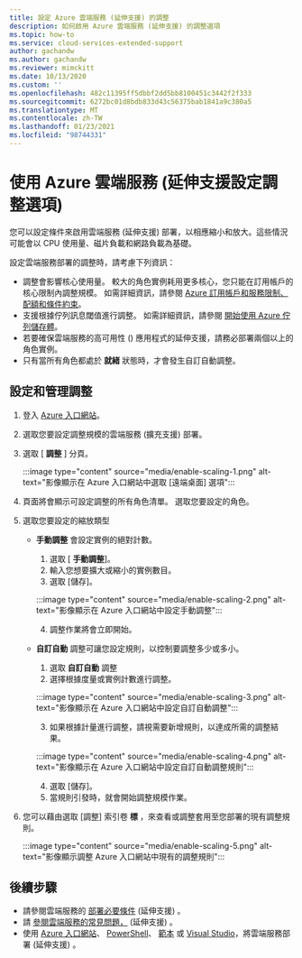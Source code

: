 ```yaml
---
title: 設定 Azure 雲端服務 (延伸支援) 的調整
description: 如何啟用 Azure 雲端服務 (延伸支援) 的調整選項
ms.topic: how-to
ms.service: cloud-services-extended-support
author: gachandw
ms.author: gachandw
ms.reviewer: mimckitt
ms.date: 10/13/2020
ms.custom: ''
ms.openlocfilehash: 482c11395ff5dbbf2dd5bb8100451c3442f2f333
ms.sourcegitcommit: 6272bc01d8bdb833d43c56375bab1841a9c380a5
ms.translationtype: MT
ms.contentlocale: zh-TW
ms.lasthandoff: 01/23/2021
ms.locfileid: "98744331"
---
```

# <a name="configure-scaling-options-with-azure-cloud-services-extended-support"></a>使用 Azure 雲端服務 (延伸支援設定調整選項)  

您可以設定條件來啟用雲端服務 (延伸支援) 部署，以相應縮小和放大。這些情況可能會以 CPU 使用量、磁片負載和網路負載為基礎。 

設定雲端服務部署的調整時，請考慮下列資訊：
- 調整會影響核心使用量。 較大的角色實例耗用更多核心，您只能在訂用帳戶的核心限制內調整規模。 如需詳細資訊，請參閱 [Azure 訂用帳戶和服務限制、配額和條件約束](https://docs.microsoft.com/azure/azure-resource-manager/management/azure-subscription-service-limits)。
- 支援根據佇列訊息閾值進行調整。 如需詳細資訊，請參閱 [開始使用 Azure 佇列儲存體](https://docs.microsoft.com/azure/storage/queues/storage-dotnet-how-to-use-queues)。
- 若要確保雲端服務的高可用性 () 應用程式的延伸支援，請務必部署兩個以上的角色實例。
- 只有當所有角色都處於 **就緒** 狀態時，才會發生自訂自動調整。

## <a name="configure-and-manage-scaling"></a>設定和管理調整

1. 登入 [Azure 入口網站](https://portal.azure.com)。 
2. 選取您要設定調整規模的雲端服務 (擴充支援) 部署。 
3. 選取 [ **調整** ] 分頁。 

    :::image type="content" source="media/enable-scaling-1.png" alt-text="影像顯示在 Azure 入口網站中選取 [遠端桌面] 選項":::

4. 頁面將會顯示可設定調整的所有角色清單。 選取您要設定的角色。 
5. 選取您要設定的縮放類型
    - **手動調整** 會設定實例的絕對計數。
        1. 選取 [ **手動調整**]。
        2. 輸入您想要擴大或縮小的實例數目。
        3. 選取 [儲存]。

        :::image type="content" source="media/enable-scaling-2.png" alt-text="影像顯示在 Azure 入口網站中設定手動調整":::

        4. 調整作業將會立即開始。 
        
    - **自訂自動** 調整可讓您設定規則，以控制要調整多少或多小。 
        1. 選取 **自訂自動** 調整
        2. 選擇根據度量或實例計數進行調整。

        :::image type="content" source="media/enable-scaling-3.png" alt-text="影像顯示在 Azure 入口網站中設定自訂自動調整":::

        3. 如果根據計量進行調整，請視需要新增規則，以達成所需的調整結果。

        :::image type="content" source="media/enable-scaling-4.png" alt-text="影像顯示在 Azure 入口網站中設定自訂自動調整規則":::

        4. 選取 [儲存]。
        5. 當規則引發時，就會開始調整規模作業。
        
6. 您可以藉由選取 [調整] 索引卷 **標** ，來查看或調整套用至您部署的現有調整規則。

    :::image type="content" source="media/enable-scaling-5.png" alt-text="影像顯示調整 Azure 入口網站中現有的調整規則":::

## <a name="next-steps"></a>後續步驟 
- 請參閱雲端服務的 [部署必要條件](deploy-prerequisite.md) (延伸支援) 。
- 請 [參閱雲端服務的常見問題，](faq.md) (延伸支援) 。
- 使用 [Azure 入口網站](deploy-portal.md)、 [PowerShell](deploy-powershell.md)、 [範本](deploy-template.md) 或 [Visual Studio](deploy-visual-studio.md)，將雲端服務部署 (延伸支援) 。
